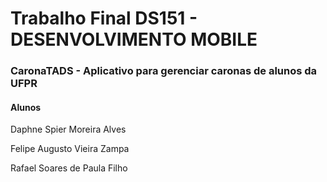 <h1>Trabalho Final DS151 - DESENVOLVIMENTO MOBILE</h1>
<h3>CaronaTADS - Aplicativo para gerenciar caronas de alunos da UFPR</h3>
<h4>Alunos</h4>
<p>Daphne Spier Moreira Alves</p>
<p>Felipe Augusto Vieira Zampa</p>
<p>Rafael Soares de Paula Filho</p>
